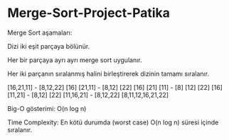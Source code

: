 # Merge-Sort-Project-Patika

Merge Sort aşamaları:


Dizi iki eşit parçaya bölünür.



Her bir parçaya ayrı ayrı merge sort uygulanır.



Her iki parçanın sıralanmış halini birleştirerek dizinin tamamı sıralanır.



[16,21,11] - [8,12,22]
[16] [21,11] - [8,12] [22]
[16] [21] [11] - [8] [12] [22]
[16] [11,21] - [8,12] [22]
[11,16,21] - [8,12,22]
[8,11,12,16,21,22]



       


Big-O gösterimi: O(n log n)




Time Complexity: En kötü durumda (worst case) O(n log n) süresi içinde sıralanır.
